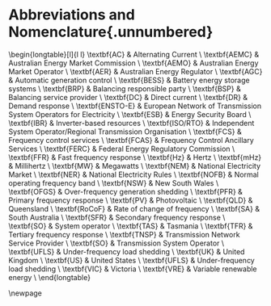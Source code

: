 # Abbreviations and Nomenclature{.unnumbered}

\begin{longtable}[l]{l l}
\textbf{AC} & Alternating Current \\
\textbf{AEMC} & Australian Energy Market Commission \\ 
\textbf{AEMO} & Australian Energy Market Operator \\
\textbf{AER} & Australian Energy Regulator \\
\textbf{AGC} & Automatic generation control \\
\textbf{BESS} & Battery energy storage systems \\
\textbf{BRP} & Balancing responsible party \\
\textbf{BSP} & Balancing service provider \\
\textbf{DC} & Direct current \\
\textbf{DR} & Demand response \\
\textbf{ENSTO-E} & European Network of Transmission System Operators for Electricity \\
\textbf{ESB} & Energy Security Board \\
\textbf{IBR} & Inverter-based resources \\
\textbf{ISO/RTO} &  Independent System Operator/Regional Transmission Organisation \\
\textbf{FCS} & Frequency control services \\
\textbf{FCAS} & Frequency Control Ancillary Services \\
\textbf{FERC} & Federal Energy Regulatory Commission \\
\textbf{FFR} & Fast frequency response \\
\textbf{Hz} & Hertz \\
\textbf{mHz} & Millihertz \\
\textbf{MW} & Megawatts \\
\textbf{NEM} & National Electricity Market \\
\textbf{NER} & National Electricity Rules \\
\textbf{NOFB} & Normal operating frequency band \\
\textbf{NSW} & New South Wales \\
\textbf{OFGS} & Over-frequency generation shedding \\
\textbf{PFR} & Primary frequency response \\
\textbf{PV} & Photovoltaic \\
\textbf{QLD} & Queensland \\
\textbf{RoCoF} & Rate of change of frequency \\
\textbf{SA} &  South Australia \\
\textbf{SFR} & Secondary frequency response \\
\textbf{SO} & System operator \\
\textbf{TAS} & Tasmania \\
\textbf{TFR} & Tertiary frequency response \\
\textbf{TNSP} & Transmission Network Service Provider \\
\textbf{SO} & Transmission System Operator \\
\textbf{UFLS} & Under-frequency load shedding \\
\textbf{UK} & United Kingdom \\
\textbf{US} & United States \\
\textbf{UFLS} & Under-frequency load shedding \\
\textbf{VIC} & Victoria \\
\textbf{VRE} & Variable renewable energy \\
\end{longtable}

\newpage

